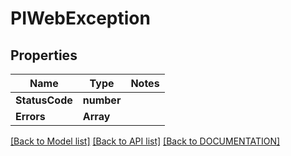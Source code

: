 # PIWebException

## Properties
Name | Type | Notes
------------ | ------------- | -------------
**StatusCode** | **number**
**Errors** | **Array<string>**

[[Back to Model list]](../../DOCUMENTATION.md#documentation-for-models) [[Back to API list]](../../DOCUMENTATION.md#documentation-for-api-endpoints) [[Back to DOCUMENTATION]](../../DOCUMENTATION.md)
